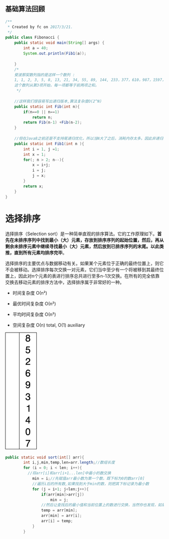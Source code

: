 

## 基础算法回顾

```Java
/**
 * Created by fc on 2017/3/21.
 */
public class Fibonacci {
    public static void main(String[] args) {
        int a = 40;
        System.out.println(Fib1(a));

    }
    /*
    斐波那契数列指的是这样一个数列 :
    1, 1, 2, 3, 5, 8, 13, 21, 34, 55, 89, 144, 233，377，610，987，1597，2584，4181，6765，10946，17711，28657，46368........
    这个数列从第3项开始，每一项都等于前两项之和。
     */

    //这样我们很容易写出递归版本,算法复杂度O(2^N)
    public static int Fib(int n){
        if(n==0 || n==1)
            return n;
        return Fib(n-1) +Fib(n-2);
    }

    //但在Java8之前还是不支持尾递归优化，所以当N大了之后，消耗内存太多。因此非递归可以缓解，但下面的算法仍然不是最佳。
    public static int Fib1(int n ){
        int i = 1, j =1;
        int x = 1;
        for(; n > 2; n--){
            x = i+j;
            i = j;
            j = x;
        }
        return x;
    }
}

```






#  选择排序

选择排序（Selection sort）是一种简单直观的排序算法。它的工作原理如下。**首先在未排序序列中找到最小（大）元素，存放到排序序列的起始位置，然后，再从剩余未排序元素中继续寻找最小（大）元素，然后放到已排序序列的末尾。以此类推，直到所有元素均排序完毕**。

选择排序的主要优点与数据移动有关。如果某个元素位于正确的最终位置上，则它不会被移动。选择排序每次交换一对元素，它们当中至少有一个将被移到其最终位置上，因此对n个元素的表进行排序总共进行至多n-1次交换。在所有的完全依靠交换去移动元素的排序方法中，选择排序属于非常好的一种。

- 时间复杂度	О(n²)

- 最优时间复杂度	О(n²)

- 平均时间复杂度	О(n²)

- 空间复杂度	О(n) total, O(1) auxiliary


![Select_sort](Selection-Sort-Animation.gif)



```java
public static void sort(int[] arr){
        int i,j,min,temp,len=arr.length;//数组长度
        for (i = 0; i < len; i++){
          //将arr[i]和arr[i+1...len]中最小的数交换
            min = i;//先赋值arr最小数为第一个数，既下标为0的数arr[0]
            //遍历i后的所有数,如果找到大于min的数，则把其下标记录为最小数
            for (j = i+1; j<len;j++){
                if(arr[min]>arr[j])
                    min = j;
                //然后让查找后的最小值和当前位置上的数进行交换，当然你也发现，如果当前位置的就是最小数时还是要和自己进行交换。
                temp = arr[min];
                arr[min] = arr[i];
                arr[i] = temp;
            }
        }
```
